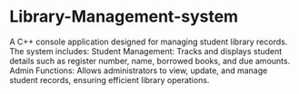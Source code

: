 # Library-Management-system
 A C++ console application designed for managing student library records. The system includes: Student Management: Tracks and displays student details such as register number, name, borrowed books, and due amounts. Admin Functions: Allows administrators to view, update, and manage student records, ensuring efficient library operations.
